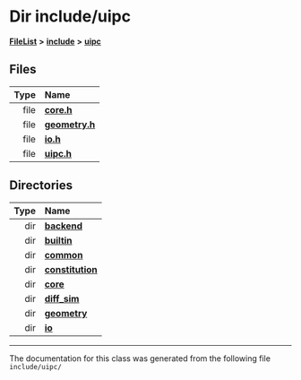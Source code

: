 

# Dir include/uipc



[**FileList**](files.md) **>** [**include**](dir_d44c64559bbebec7f509842c48db8b23.md) **>** [**uipc**](dir_9f30510905f1286cc334e7ecdb1aceca.md)












## Files

| Type | Name |
| ---: | :--- |
| file | [**core.h**](core_8h.md) <br> |
| file | [**geometry.h**](geometry_8h.md) <br> |
| file | [**io.h**](io_8h.md) <br> |
| file | [**uipc.h**](uipc_8h.md) <br> |


## Directories

| Type | Name |
| ---: | :--- |
| dir | [**backend**](dir_53d62147b82bd29328805b2087bd1012.md) <br> |
| dir | [**builtin**](dir_e46c520626162f9e42d80fd08f196511.md) <br> |
| dir | [**common**](dir_fe04c8fb910be76d82cd33e795163b9b.md) <br> |
| dir | [**constitution**](dir_e6404e629433dfdedefe8b8f43f6234d.md) <br> |
| dir | [**core**](dir_eca9d1283f7cad9ff89c5ab44937d4d9.md) <br> |
| dir | [**diff\_sim**](dir_98c941875c7e3cb13f2b177552938e34.md) <br> |
| dir | [**geometry**](dir_04894967a28d068f10a69f6e8a07a2cb.md) <br> |
| dir | [**io**](dir_852854ea57a318f61c10cfed1155dbd7.md) <br> |

























































------------------------------
The documentation for this class was generated from the following file `include/uipc/`

